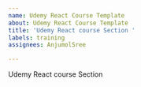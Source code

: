 ```yaml
---
name: Udemy React Course Template
about: Udemy React Course Template
title: 'Udemy React course Section '
labels: training
assignees: AnjumolSree

---
```


Udemy React course Section
